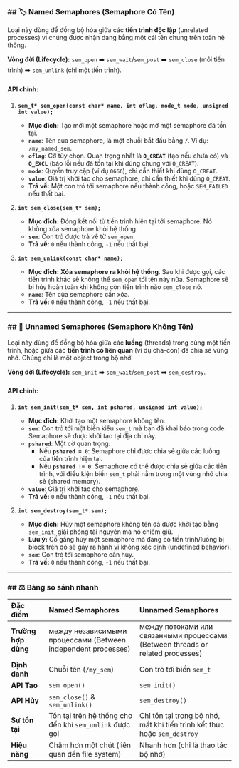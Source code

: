 ### ## 🏷️ Named Semaphores (Semaphore Có Tên)

Loại này dùng để đồng bộ hóa giữa các **tiến trình độc lập** (unrelated processes) vì chúng được nhận dạng bằng một cái tên chung trên toàn hệ thống.

**Vòng đời (Lifecycle):** `sem_open` ➡️ `sem_wait`/`sem_post` ➡️ `sem_close` (mỗi tiến trình) ➡️ `sem_unlink` (chỉ một tiến trình).

#### **API chính:**

1.  **`sem_t* sem_open(const char* name, int oflag, mode_t mode, unsigned int value);`**
    * **Mục đích:** Tạo mới một semaphore hoặc mở một semaphore đã tồn tại.
    * **`name`**: Tên của semaphore, là một chuỗi bắt đầu bằng `/`. Ví dụ: `/my_named_sem`.
    * **`oflag`**: Cờ tùy chọn. Quan trọng nhất là **`O_CREAT`** (tạo nếu chưa có) và **`O_EXCL`** (báo lỗi nếu đã tồn tại khi dùng chung với `O_CREAT`).
    * **`mode`**: Quyền truy cập (ví dụ `0666`), chỉ cần thiết khi dùng `O_CREAT`.
    * **`value`**: Giá trị khởi tạo cho semaphore, chỉ cần thiết khi dùng `O_CREAT`.
    * **Trả về:** Một con trỏ tới semaphore nếu thành công, hoặc `SEM_FAILED` nếu thất bại.

2.  **`int sem_close(sem_t* sem);`**
    * **Mục đích:** Đóng kết nối từ tiến trình hiện tại tới semaphore. Nó không xóa semaphore khỏi hệ thống.
    * **`sem`**: Con trỏ được trả về từ `sem_open`.
    * **Trả về:** `0` nếu thành công, `-1` nếu thất bại.

3.  **`int sem_unlink(const char* name);`**
    * **Mục đích:** **Xóa semaphore ra khỏi hệ thống**. Sau khi được gọi, các tiến trình khác sẽ không thể `sem_open` tới tên này nữa. Semaphore sẽ bị hủy hoàn toàn khi không còn tiến trình nào `sem_close` nó.
    * **`name`**: Tên của semaphore cần xóa.
    * **Trả về:** `0` nếu thành công, `-1` nếu thất bại.

---

### ## 🧠 Unnamed Semaphores (Semaphore Không Tên)

Loại này dùng để đồng bộ hóa giữa các **luồng** (threads) trong cùng một tiến trình, hoặc giữa các **tiến trình có liên quan** (ví dụ cha-con) đã chia sẻ vùng nhớ. Chúng chỉ là một object trong bộ nhớ.

**Vòng đời (Lifecycle):** `sem_init` ➡️ `sem_wait`/`sem_post` ➡️ `sem_destroy`.

#### **API chính:**

1.  **`int sem_init(sem_t* sem, int pshared, unsigned int value);`**
    * **Mục đích:** Khởi tạo một semaphore không tên.
    * **`sem`**: Con trỏ tới một biến kiểu `sem_t` mà bạn đã khai báo trong code. Semaphore sẽ được khởi tạo tại địa chỉ này.
    * **`pshared`**: Một cờ quan trọng:
        * Nếu **`pshared = 0`**: Semaphore chỉ được chia sẻ giữa các luồng của tiến trình hiện tại.
        * Nếu **`pshared != 0`**: Semaphore có thể được chia sẻ giữa các tiến trình, với điều kiện biến `sem_t` phải nằm trong một vùng nhớ chia sẻ (shared memory).
    * **`value`**: Giá trị khởi tạo cho semaphore.
    * **Trả về:** `0` nếu thành công, `-1` nếu thất bại.

2.  **`int sem_destroy(sem_t* sem);`**
    * **Mục đích:** Hủy một semaphore không tên đã được khởi tạo bằng `sem_init`, giải phóng tài nguyên mà nó chiếm giữ.
    * **Lưu ý:** Cố gắng hủy một semaphore mà đang có tiến trình/luồng bị block trên đó sẽ gây ra hành vi không xác định (undefined behavior).
    * **`sem`**: Con trỏ tới semaphore cần hủy.
    * **Trả về:** `0` nếu thành công, `-1` nếu thất bại.

---

### ## ⚖️ Bảng so sánh nhanh

| Đặc điểm | Named Semaphores | Unnamed Semaphores |
| :--- | :--- | :--- |
| **Trường hợp dùng** |  между независимыми процессами (Between independent processes) | между потоками или связанными процессами (Between threads or related processes) |
| **Định danh** | Chuỗi tên (`/my_sem`) | Con trỏ tới biến `sem_t` |
| **API Tạo** | `sem_open()` | `sem_init()` |
| **API Hủy** | `sem_close()` & `sem_unlink()` | `sem_destroy()` |
| **Sự tồn tại** | Tồn tại trên hệ thống cho đến khi `sem_unlink` được gọi | Chỉ tồn tại trong bộ nhớ, mất khi tiến trình kết thúc hoặc `sem_destroy` |
| **Hiệu năng** | Chậm hơn một chút (liên quan đến file system) | Nhanh hơn (chỉ là thao tác bộ nhớ) |